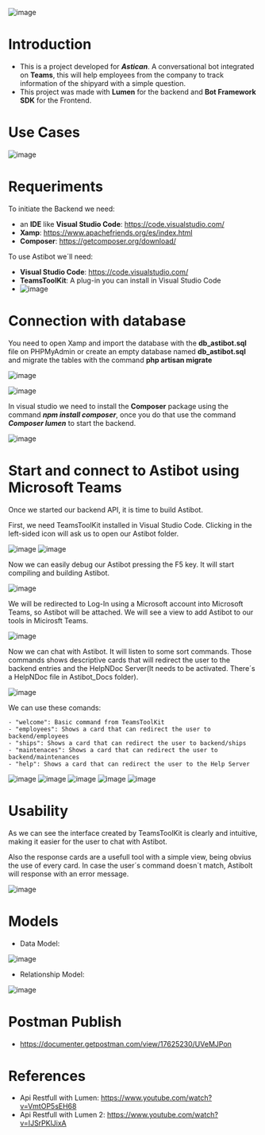 ![image](https://user-images.githubusercontent.com/91074603/156426043-7440e4c2-66a6-4230-af2b-ff166bf8d118.png)


# Introduction

- This is a project developed for ***Astican***. A conversational bot integrated on **Teams**, this will help employees from the company to track information of the shipyard with a simple question.
- This project was made with **Lumen** for the backend and **Bot Framework SDK** for the Frontend.

# Use Cases

![image](https://user-images.githubusercontent.com/91074521/156604149-c14dfdb1-ea90-444e-8bb6-1e6fd596a2cd.png)


# Requeriments

To initiate the Backend we need: 
- an **IDE** like **Visual Studio Code**: https://code.visualstudio.com/
- **Xamp**: https://www.apachefriends.org/es/index.html
- **Composer**: https://getcomposer.org/download/


To use Astibot we´ll need: 
- **Visual Studio Code**: https://code.visualstudio.com/
- **TeamsToolKit**: A plug-in you can install in Visual Studio Code
- ![image](https://user-images.githubusercontent.com/91074603/156425801-2b1e9307-3a72-412d-af4c-1c005053e28e.png)

 
# Connection with database

You need to open Xamp and import the database with the **db_astibot.sql** file on PHPMyAdmin or create an empty database named **db_astibot.sql** and migrate the tables with the command **php artisan migrate**

![image](https://user-images.githubusercontent.com/91074521/156416250-4042b4a8-c081-4386-8326-d8c3522a84be.png)

![image](https://user-images.githubusercontent.com/91074521/156416444-b7f3a933-c078-4c64-b5be-c891f707f06a.png)


In visual studio we need to install the **Composer** package using the command ***npm install composer***, once you do that use the command ***Composer lumen*** to start the backend.

![image](https://user-images.githubusercontent.com/91074521/156417177-6b259e38-240f-4750-b456-2522fec5e0a3.png)

# Start and connect to Astibot using Microsoft Teams

Once we started our backend API, it is time to build Astibot.

First, we need TeamsToolKit installed in Visual Studio Code. Clicking in the left-sided icon will ask us to open our Astibot folder.

![image](https://user-images.githubusercontent.com/91074603/156426495-76d7f310-30c9-4ec0-a105-43e2e6eaa38a.png)
![image](https://user-images.githubusercontent.com/91074603/156426512-b35c44fe-c20d-49f1-9f4e-e018414a1b19.png)

Now we can easily debug our Astibot pressing the F5 key. It will start compiling and building Astibot.

![image](https://user-images.githubusercontent.com/91074603/156426768-b307afed-02c5-4fe7-a0a5-5956cbdd82c4.png)

We will be redirected to Log-In using a Microsoft account into Microsoft Teams, so Astibot will be attached. We will see a view to add Astibot to our tools in Micirosft Teams.

![image](https://user-images.githubusercontent.com/91074603/156427158-76162306-c59f-4ae2-8c55-02180f84eaf9.png)

Now we can chat with Astibot. It will listen to some sort commands. Those commands shows descriptive cards that will redirect the user to the backend entries and the HelpNDoc Server(It needs to be activated. There´s a HelpNDoc file in Astibot_Docs folder).

![image](https://user-images.githubusercontent.com/91074603/156427938-f62ce2e4-e2a7-46dc-81ec-4f7bf33eccf1.png)

We can use these comands:

    - "welcome": Basic command from TeamsToolKit
    - "employees": Shows a card that can redirect the user to backend/employees
    - "ships": Shows a card that can redirect the user to backend/ships
    - "maintenaces": Shows a card that can redirect the user to backend/maintenances
    - "help": Shows a card that can redirect the user to the Help Server

![image](https://user-images.githubusercontent.com/91074603/156428429-0dcbed31-313c-4a12-9773-cb870f4e0794.png)
![image](https://user-images.githubusercontent.com/91074603/156428656-1c9101ff-1b71-4e2c-b277-19fa96ecaee1.png)
![image](https://user-images.githubusercontent.com/91074603/156428465-d0102efe-8233-487a-b1b0-86d66cac44ef.png)
![image](https://user-images.githubusercontent.com/91074603/156428475-99db2a1a-49cc-4d83-ad92-9dfb7687b6a9.png)
![image](https://user-images.githubusercontent.com/91074603/156428486-855f1811-f110-4d68-a565-c23e94133eb2.png)

# Usability

As we can see the interface created by TeamsToolKit is clearly and intuitive, making it easier for the user to chat with Astibot.

Also the response cards are a usefull tool with a simple view, being obvius the use of every card. In case the user´s command doesn´t match, Astibolt will response with an error message.

![image](https://user-images.githubusercontent.com/91074603/156602918-afb63595-dadc-4ddf-a52f-3d6f5f705eb6.png)


# Models
- Data Model:

![image](https://user-images.githubusercontent.com/91074521/156423274-0b51aa1f-eb65-4be3-b1a5-6d18893b0a1b.png)

- Relationship Model:

![image](https://user-images.githubusercontent.com/91074521/156423488-2f535275-6445-4879-882d-9c00f4540d43.png)

# Postman Publish
 - https://documenter.getpostman.com/view/17625230/UVeMJPon

# References
 - Api Restfull with Lumen: https://www.youtube.com/watch?v=VmtOP5sEH68
 - Api Restfull with Lumen 2: https://www.youtube.com/watch?v=IJSrPKlJixA


